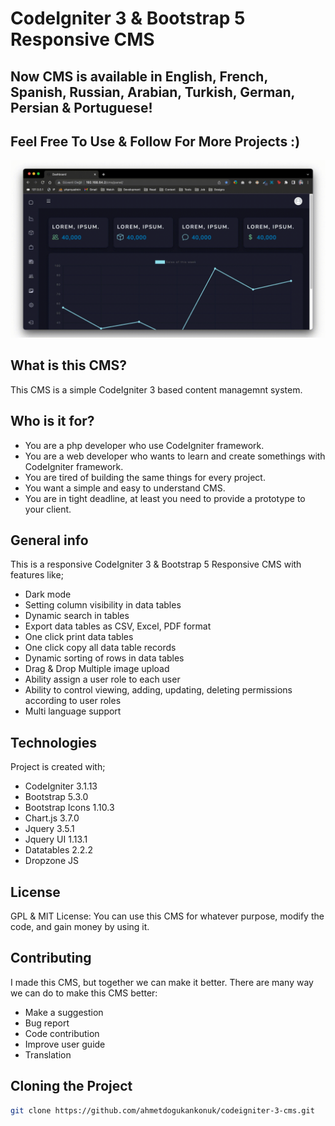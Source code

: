 # CodeIgniter 3 & Bootstrap 5 Responsive CMS 
## Now CMS is available in English, French, Spanish, Russian, Arabian, Turkish, German, Persian & Portuguese!
## Feel Free To Use & Follow For More Projects :)

![cms.gif](cms.gif)

## What is this CMS?
This CMS is a simple CodeIgniter 3 based content managemnt system.

## Who is it for?
* You are a php developer who use CodeIgniter framework.
* You are a web developer who wants to learn and create somethings with CodeIgniter framework.
* You are tired of building the same things for every project.
* You want a simple and easy to understand CMS.
* You are in tight deadline, at least you need to provide a prototype to your client.

## General info

This is a responsive CodeIgniter 3 & Bootstrap 5 Responsive CMS with features like;

* Dark mode
* Setting column visibility in data tables
* Dynamic search in tables
* Export data tables as CSV, Excel, PDF format
* One click print data tables
* One click copy all data table records
* Dynamic sorting of rows in data tables
* Drag & Drop Multiple image upload
* Ability assign a user role to each user
* Ability to control viewing, adding, updating, deleting permissions according to user roles
* Multi language support

## Technologies

Project is created with;

* CodeIgniter 3.1.13
* Bootstrap 5.3.0
* Bootstrap Icons 1.10.3
* Chart.js 3.7.0
* Jquery 3.5.1
* Jquery UI 1.13.1
* Datatables 2.2.2
* Dropzone JS

## License
GPL & MIT License: You can use this CMS for whatever purpose, modify the code, and gain money by using it.

## Contributing
I made this CMS, but together we can make it better. There are many way we can do to make this CMS better:

* Make a suggestion
* Bug report
* Code contribution
* Improve user guide
* Translation

## Cloning the Project

```bash
git clone https://github.com/ahmetdogukankonuk/codeigniter-3-cms.git